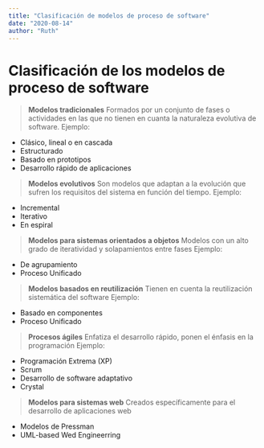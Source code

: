 ```yaml
---
title: "Clasificación de modelos de proceso de software"
date: "2020-08-14"
author: "Ruth"
---
```


# Clasificación de los modelos de proceso de software

> **Modelos tradicionales** 
Formados por un conjunto de fases o actividades en las que no tienen en cuanta la naturaleza evolutiva de software.
Ejemplo: 

-	Clásico, lineal o en cascada
-	Estructurado 
-	Basado en prototipos 
-	Desarrollo rápido de aplicaciones

>	**Modelos evolutivos** 
Son modelos que adaptan a la evolución que sufren los requisitos del sistema en función del tiempo.
Ejemplo:
-	Incremental 
-	Iterativo
-	En espiral  
> **Modelos para sistemas orientados a objetos**
Modelos con un alto grado de iteratividad y solapamientos entre fases
Ejemplo:
-	De agrupamiento 
-	Proceso Unificado
>	**Modelos basados en reutilización** 
Tienen en cuenta la reutilización sistemática del software
Ejemplo:
-	Basado en componentes
-	Proceso Unificado
> **Procesos ágiles** 
Enfatiza el desarrollo rápido, ponen el énfasis en la programación
Ejemplo:
-	Programación Extrema (XP)
-	Scrum
-	Desarrollo de software adaptativo
-	Crystal 
>	**Modelos para sistemas web** 
Creados específicamente para el desarrollo de aplicaciones web
-	Modelos de Pressman
-	UML-based Wed Engineerring

